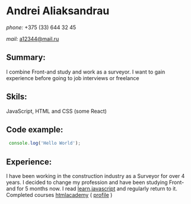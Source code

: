 # Andrei Aliaksandrau

*phone:* +375 (33) 644 32 45

*mail:* a12344@mail.ru

## Summary:

I combine Front-and study and work as a surveyor. I want to gain experience before going to job interviews or freelance

## Skils: 

JavaScript, HTML and CSS (some React)

## Code example: 

``` javascript
 console.log('Hello World');
```

## Experience:

I have been working in the construction industry as a Surveyor for over 4 years. I decided to change my profession and have been studying Front-and for 5 months now. I read [learn.javascript](https://learn.javascript.ru/) and regularly return to it. Completed courses [htmlacademy](https://htmlacademy.ru/) ( [profile](https://htmlacademy.ru/profile/id1289405) )
